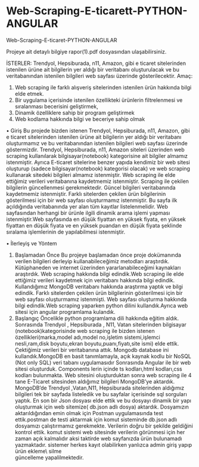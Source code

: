 # Web-Scraping-E-ticarett-PYTHON-ANGULAR
 Web-Scraping-E-ticaret-PYTHON-ANGULAR
 
Projeye ait detaylı bilgiye rapor(1).pdf dosyasından ulaşabilirsiniz.

İSTERLER:
Trendyol, Hepsiburada, n11, Amazon, gibi e ticaret sitelerinden istenilen ürüne ait bilgilerin yer aldığı
bir veritabanı oluşturulacak ve bu veritabanından istenilen bilgileri web sayfası üzerinde gösterilecektir.
Amaç:
1. Web scraping ile farklı alışveriş sitelerinden istenilen ürün hakkında bilgi elde etmek.
2. Bir uygulama içerisinde istenilen özellikteki ürünlerin filtrelenmesi ve sıralanması becerisini
geliştirmek,
3. Dinamik özelliklere sahip bir program geliştirmek
4. Web kodlama hakkında bilgi ve beceriye sahip olmak 

• Giriş
Bu projede bizden istenen Trendyol,
Hepsiburada, n11, Amazon, gibi e ticaret
sitelerinden istenilen ürüne ait bilgilerin yer
aldığı bir veritabanı oluşturmamız ve bu
veritabanından istenilen bilgileri web sayfası
üzerinde göstermizdir.
Trendyol, Hepsiburada, n11, Amazon siteleri
üzerinden web scraping kullanılarak
bilgisayar(notebook) kategorisine ait bilgiler
almamız istenmiştir. Ayrıca E-ticaret sitelerine
benzer yapıda kendimiz bir web sitesi oluşturup
(sadece bilgisayar(notebook) kategorisi olacak)
ve web scraping kullanarak sitedeki bilgileri
almamız istenmiştir. Web scraping ile elde
ettiğimiz verileri veritabanına kaydetmemiz
istenmiştir. Scraping ile çekilen bilgilerin
güncellenmesi gerekmektedir. Güncel bilgileri
veritabanında kaydetmemiz istenmiştir. Farklı
sitelerden çekilen ürün bilgilerinin gösterilmesi
için bir web sayfası oluşturmamız istenmiştir.
Bu sayfa ilk açıldığında veritabanında yer alan
tüm kayıtlar listelenmelidir. Web sayfasından
herhangi bir ürünle ilgili dinamik arama işlemi
yapması istenmiştir.Web sayfasında en düşük
fiyattan en yüksek fiyata, en yüksek fiyattan en
düşük fiyata ve en yüksek puandan en düşük
fiyata şeklinde sıralama işlemlerinin de
yapılabilmesi istenmiştir.

• İlerleyiş ve Yöntem
1. Başlamadan Önce
Bu projeye başlamadan önce proje
dokümanında verilen bilgileri derleyip
kullanabileceğimiz metodları araştırdık.
Kütüphaneden ve internet üzerinden
yararlanabileceğimi kaynakları araştırdık. Web
scraping hakkında bilgi edindik.Web scraping
ile elde ettiğimiz verileri kaydetmek için
veritabanı hakkında bilgi edindik.
Kullandığımız MongoDB veritabanı hakkında
araştırma yaptık ve bilgi edindik. Farklı
sitelerden çekilen ürün bilgilerinin gösterilmesi
için bir web sayfası oluşturmamız istenmişti.
Web sayfası oluşturma hakkında bilgi
edindik.Web scraping yaparken python dilini
kullandık.Ayrıca web sitesi için angular
programlama kulandık.
2. Başlangıç
Öncelikle python programlama dili hakkında
eğitim aldık. Sonrasında Trendyol , Hepsiburada
, N11, Vatan sitelerinden bilgisayar
(notebook)kategorisinde web scraping ile
bizden istenen özellikleri(marka,model
adı,model no,işletim sistemi,işlemci
nesli,ram,disk boyutu,ekran
boyutu,puanı,fiyatı,site ismi) elde ettik.
Çektiğimiz verileri bir veritabanına attık.
Mongodb database ini kullandık.MongoDB en
basit tanımlamayla, açık kaynak kodlu bir
NoSQL (Not only SQL) veri tabanı
uygulamasıdır
Sonrasında Angular ile bir
 web sitesi oluşturduk.
 Components lerin içinde ts
 kodları,html kodları,css
 kodları bulunmakta.
 Web sitesini oluşturduktan
 sonra web scraping ile 4
 tane E-Ticaret sitesinden
 aldığımız bilgileri
 MongoDB’ye aktardık.
 MongoDB’de
 Trendyol ,Vatan,N11,
 Hepsiburada sitelerinden
 aldığımız bilgileri tek bir
 sayfada listeledik ve bu
 sayfalar içerisinde sql sorguları yaptık. En son
bir Json dosyası elde ettik ve bu dosyayı
dinamik bir yapı oluşturmak için web
sitemize( db.json adlı dosya) aktardık.
Dosyamızın aktarıldığından emin olmak için
Postman uygulamasında test ettik.postman de
testi aktarmak için komut sisteminde db.json
adlı dosyamızı çalıştırmamız gerekmekte.
Verilerin doğru bir şekilde geldiğini kontrol
ettik. komut sistemi web sitesinde verilerin
görünmesi için her zaman açık kalmalıdır
aksi taktirde web sayfanızda ürün bulunamadı
yazmaktadır.
sistemer herkes kayıt olabilirken
yanlızca admin giriş yapıp ürün ekleme\ silme\
güncelleme yapalilmektedir.

 

